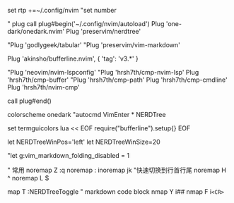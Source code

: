 set rtp +=~/.config/nvim
"set number

" plug
call plug#begin('~/.config/nvim/autoload')
Plug 'one-dark/onedark.nvim'
Plug 'preservim/nerdtree'

"Plug 'godlygeek/tabular'
"Plug 'preservim/vim-markdown'

Plug 'akinsho/bufferline.nvim', { 'tag': 'v3.*' }

"Plug 'neovim/nvim-lspconfig'
"Plug 'hrsh7th/cmp-nvim-lsp'
Plug 'hrsh7th/cmp-buffer'
"Plug 'hrsh7th/cmp-path'
Plug 'hrsh7th/cmp-cmdline'
Plug 'hrsh7th/nvim-cmp'

call plug#end()

colorscheme onedark
"autocmd VimEnter * NERDTree

set termguicolors
lua << EOF
require("bufferline").setup{}
EOF

let NERDTreeWinPos='left'
let NERDTreeWinSize=20

"let g:vim_markdown_folding_disabled = 1

" 常用
noremap Z :q <CR>
noremap <space> :
inoremap jk <Esc>
"快速切换到行首行尾
noremap H ^
noremap L $

map T :NERDTreeToggle<CR>
" markdown code block
nmap Y i##<space>
nmap F i```<CR>```<Up><CR>